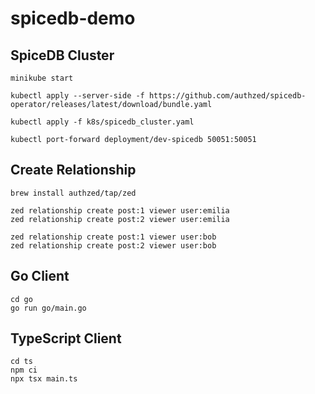 # spicedb-demo

## SpiceDB Cluster

```
minikube start
```

```
kubectl apply --server-side -f https://github.com/authzed/spicedb-operator/releases/latest/download/bundle.yaml
```

```
kubectl apply -f k8s/spicedb_cluster.yaml
```

```
kubectl port-forward deployment/dev-spicedb 50051:50051
```

## Create Relationship

```
brew install authzed/tap/zed
```

```
zed relationship create post:1 viewer user:emilia
zed relationship create post:2 viewer user:emilia

zed relationship create post:1 viewer user:bob
zed relationship create post:2 viewer user:bob
```

## Go Client

```
cd go
go run go/main.go
```

## TypeScript Client

```
cd ts
npm ci
npx tsx main.ts
```